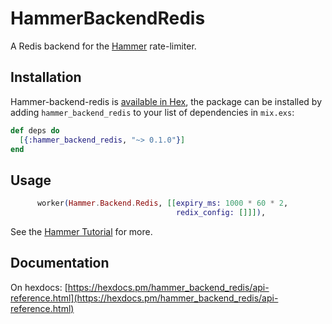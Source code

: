 # HammerBackendRedis

A Redis backend for the [Hammer](https://github.com/ExHammer/hammer) rate-limiter.

## Installation

Hammer-backend-redis
is [available in Hex](https://hex.pm/packages/hammer_backend_redis), the package
can be installed by adding `hammer_backend_redis` to your list of dependencies in `mix.exs`:

```elixir
def deps do
  [{:hammer_backend_redis, "~> 0.1.0"}]
end
```

## Usage

```elixir
      worker(Hammer.Backend.Redis, [[expiry_ms: 1000 * 60 * 2,
                                     redix_config: []]]),
```

See the [Hammer Tutorial](https://hexdocs.pm/hammer/tutorial.html#content) for more.

## Documentation

On hexdocs: [https://hexdocs.pm/hammer_backend_redis/api-reference.html](https://hexdocs.pm/hammer_backend_redis/api-reference.html)
